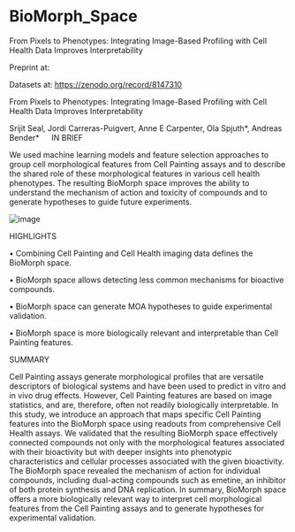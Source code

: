 # BioMorph_Space
From Pixels to Phenotypes: Integrating Image-Based Profiling with Cell Health Data Improves Interpretability 

Preprint at:

Datasets at: https://zenodo.org/record/8147310

From Pixels to Phenotypes: Integrating Image-Based Profiling with Cell Health Data Improves Interpretability 

Srijit Seal, Jordi Carreras-Puigvert, Anne E Carpenter, Ola Spjuth*, Andreas Bender*
 
IN BRIEF

We used machine learning models and feature selection approaches to group cell morphological features from Cell Painting assays and to describe the shared role of these morphological features in various cell health phenotypes. The resulting BioMorph space improves the ability to understand the mechanism of action and toxicity of compounds and to generate hypotheses to guide future experiments.

![image](https://github.com/srijitseal/BioMorph_Space/assets/58182863/ac286179-b33c-44d8-8f49-967894313123)

HIGHLIGHTS

•	Combining Cell Painting and Cell Health imaging data defines the BioMorph space.

•	BioMorph space allows detecting less common mechanisms for bioactive compounds.

•	BioMorph space can generate MOA hypotheses to guide experimental validation.

•	BioMorph space is more biologically relevant and interpretable than Cell Painting features. 

SUMMARY 

Cell Painting assays generate morphological profiles that are versatile descriptors of biological systems and have been used to predict in vitro and in vivo drug effects. However, Cell Painting features are based on image statistics, and are, therefore, often not readily biologically interpretable. In this study, we introduce an approach that maps specific Cell Painting features into the BioMorph space using readouts from comprehensive Cell Health assays. We validated that the resulting BioMorph space effectively connected compounds not only with the morphological features associated with their bioactivity but with deeper insights into phenotypic characteristics and cellular processes associated with the given bioactivity. The BioMorph space revealed the mechanism of action for individual compounds, including dual-acting compounds such as emetine, an inhibitor of both protein synthesis and DNA replication. In summary, BioMorph space offers a more biologically relevant way to interpret cell morphological features from the Cell Painting assays and to generate hypotheses for experimental validation. 

